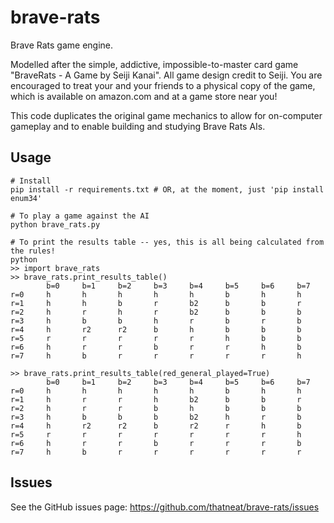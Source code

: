 brave-rats
==========

Brave Rats game engine.

Modelled after the simple, addictive, impossible-to-master card game "BraveRats - A Game by Seiji Kanai". 
All game design credit to Seiji.
You are encouraged to treat your and your friends to a physical copy of the game, which is available on amazon.com and at a game store near you! 

This code duplicates the original game mechanics to allow for on-computer gameplay and to enable building and studying Brave Rats AIs.

## Usage
    # Install
    pip install -r requirements.txt # OR, at the moment, just 'pip install enum34'
    
    # To play a game against the AI
    python brave_rats.py
    
    # To print the results table -- yes, this is all being calculated from the rules!
    python
    >> import brave_rats
    >> brave_rats.print_results_table()
            b=0     b=1     b=2     b=3     b=4     b=5     b=6     b=7
    r=0     h       h       h       h       h       b       h       h
    r=1     h       h       b       r       b2      b       b       r
    r=2     h       r       h       r       b2      b       b       b
    r=3     h       b       b       h       r       b       r       b
    r=4     h       r2      r2      b       h       b       b       b
    r=5     r       r       r       r       r       h       b       b
    r=6     h       r       r       b       r       r       h       b
    r=7     h       b       r       r       r       r       r       h

    >> brave_rats.print_results_table(red_general_played=True)
            b=0     b=1     b=2     b=3     b=4     b=5     b=6     b=7
    r=0     h       h       h       h       h       b       h       h
    r=1     h       r       r       h       b2      b       b       r
    r=2     h       r       r       b       h       b       b       b
    r=3     h       b       b       b       b2      h       r       b
    r=4     h       r2      r2      b       r2      r       h       b
    r=5     r       r       r       r       r       r       r       h
    r=6     h       r       r       b       r       r       r       b
    r=7     h       b       r       r       r       r       r       r

## Issues

See the GitHub issues page: https://github.com/thatneat/brave-rats/issues

